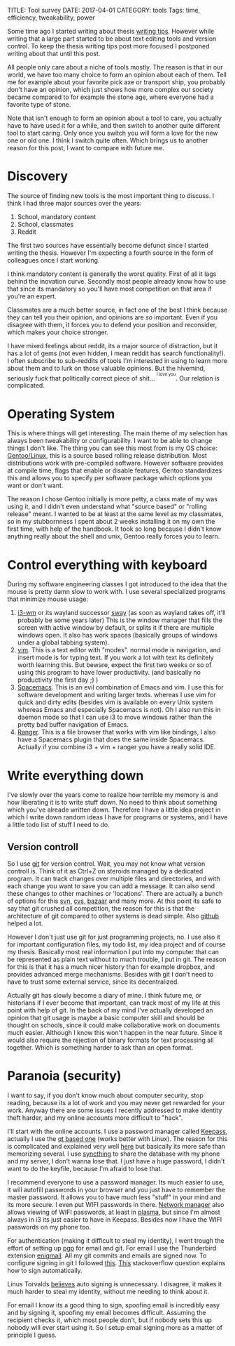 TITLE: Tool survey
DATE: 2017-04-01
CATEGORY: tools
Tags: time, efficiency, tweakability, power

Some time ago I started writing about thesis [writing tips](thesis-writing-tips).
However while writing that a large part started to be about text editing tools
and version control.
To keep the thesis writing tips post more focused I postponed writing about
that until this post.

All people only care about a niche of tools mostly.
The reason is that in our world, we have too many choice to form an opinion about each
of them.
Tell me for example about your favorite pick axe or transport ship,
you probably don't have an opinion,
which just shows how more complex our society became compared to for example the
stone age,
where everyone had a favorite type of stone.

Note that isn't enough to form an opinion about a tool to care,
you actually have to have used it for a while,
and then switch to another quite different tool to start caring.
Only once you switch you will form a love for the new one or old one.
I think I switch quite often.
Which brings us to another reason for this post,
I want to compare with future me.

# Discovery
The source of finding new tools is the most important thing to discuss.
I think I had three major sources over the years:

1. School, mandatory content
2. School, classmates
3. Reddit

The first two sources have essentially become defunct since I started writing
the thesis. However I'm expecting a fourth source in the form of colleagues
once I start working.

I think mandatory content is generally the worst quality.
First of all it lags behind the inovation curve.
Secondly most people already know how to use that since its mandatory so you'll
have most competition on that area if you're an expert.

Classmates are a much better source, in fact one of the best I think because
they can tell you their opinion, and opinions are *so* important.
Even if you disagree with them, it forces you to defend your position
and reconsider, which makes your choice stronger.

I have mixed feelings about reddit, its a major source of distraction,
but it has a lot of gems (not even hidden, I mean reddit has search functionality!).
I often subscribe to sub-reddits of tools I'm interested in using to learn more
about them and to lurk on those valuable opinions.
But the hivemind, seriously fuck that politically correct piece of shit...
<sup><sup>I love you</sup></sup>.
Our relation is complicated.

# Operating System
This is where things will get interesting.
The main theme of my selection has always been tweakability or configurability.
I want to be able to change things I don't like.
The thing you can see this most from is my OS choice:
[Gentoo/Linux](https://gentoo.org/),
this is a source based rolling release distribution.
Most distributions work with pre-compiled software.
However software provides at compile time, flags that enable or disable
features,
Gentoo standardizes this and allows you to specify per software package
which options you want or don't want.

The reason I chose Gentoo initially is more petty, a class mate of my was using
it, and I didn't even understand what "source based" or "rolling release" meant.
I wanted to be at least at the same level as my classmates,
so in my stubbornness I spent about 2 weeks installing it on my own the first
time, with help of the handbook.
It took so long because I didn't know anything really about the shell and unix,
Gentoo really forces you to learn.

# Control everything with keyboard
During my software engineering classes I got introduced to the idea that the
mouse is pretty damn slow to work with.
I use several specialized programs that minimize mouse usage:

1. [i3-wm](https://i3wm.org/) or its wayland successor [sway](http://swaywm.org/)
   (as soon as wayland takes off, it'll probably be some years later)
   This is the window manager that fills the screen with active window by
   default, or splits it if there are multiple windows open.
   It also has work spaces (basically groups of windows under a global tabbing
   system).
2. [vim](http://www.vim.org/). This is a text editor with "modes".
   normal mode is navigation, and insert mode is for typing text.
   If you work a lot with text its definitely worth learning this.
   But beware, expect the first two weeks or so of using this program to
   have lower productivity. (and basically no productivity the first day ;) )
3. [Spacemacs](http://spacemacs.org/). This is an evil combination of Emacs and
   vim. I use this for software development and writing larger texts.
   whereas I use vim for quick and dirty edits (besides vim is available on
   every Unix system whereas Emacs and especially Spacemacs is not).
   Oh I also run this in daemon mode so that I can use i3 to move windows rather
   than the pretty bad buffer navigation of Emacs.
4. [Ranger](https://github.com/ranger/ranger). This is a file browser that works
    with vim like bindings, I also have a Spacemacs plugin that does the same
    inside Spacemacs.
    Actually if you combine i3 + vim + ranger you have a really solid IDE.

# Write everything down
I've slowly over the years come to realize how terrible my memory is and 
how liberating it is to write stuff down.
No need to think about something which you've alreade written down.
Therefore I have a little idea project in which I write down random ideas
I have for programs or systems, and I have a little todo list of stuff I need
to do.

## Version controll
So I use [git](https://git-scm.com/) for version control.
Wait, you may not know what version controll is.
Think of it as Ctrl+Z on steroids managed by a dedicated program.
It can track changes over multiple files and directories, and with each
change you want to save you can add a message.
It can also send these changes to other machines or 'locations'.
There are actually a bunch of options for this
[svn](https://subversion.apache.org/),
[cvs](http://www.nongnu.org/cvs/),
[bazaar](http://bazaar.canonical.com/en/) and many more.
At this point its safe to say that git crushed all competition,
the reason for this is that the architecture of git compared to other systems
is dead simple.
Also [github](https://github.com/) helped a lot.

However I don't just use git for just  programming projects, no.
I use also it for important configuration files, my todo list, my idea project
and of course my thesis.
Basically most real information I put into my computer that can be represented
as plain text without to much trouble, I put in git.
The reason for this is that it has a much nicer history than for example dropbox,
and provides advanced merge mechanisms.
Besides with git I don't need to have to trust some external service,
since its decentralized.

Actually git has slowly become a diary of mine.
I think future me, or historians if I ever become that important,
can track most of my life at this point with help of git.
In the back of my mind I've actually developed an opinion that git usage
is maybe a basic computer skill and should be thought on schools,
since it could make collaborative work on documents much easier. 
Although I know this won't happen in the near future.
Since it would also require the rejection of binary formats for text processing
all together. Which is something harder to ask than an open format.

# Paranoia (security)
I want to say, if you don't know much about computer security, stop reading,
because its a lot of work and you may never get rewarded for your work.
Anyway there are some issues I recently addressed to make identity theft harder,
and my online accounts more difficult to "hack".

I'll start with the online accounts.
I use a password manager called [Keepass](http://keepass.info/),
actually I use the [qt based one](https://keepassxc.org)
(works better with Linux).
The reason for this is complicated and explained very well
[here](https://www.youtube.com/watch?v=3NjQ9b3pgIg)
but basically its more safe than memorizing several.
I use [syncthing](https://syncthing.net/) to share the database with my phone
and my server, I don't wanna lose that.
I just have a huge password, I didn't want to do the keyfile, because I'm afraid
to lose that.

I recommend everyone to use a password manager.
Its much easier to use,
it will autofill passwords in your browser and you just have to remember the
master password.
It allows you to have much less "stuff" in your mind and its more secure.
I even put WIFI passwords in there.
[Network manager](https://wiki.gnome.org/Projects/NetworkManager)
also allows viewing of WIFI passwords,
at least in [plasma](https://www.kde.org/plasma-desktop),
but since I'm almost always in i3 its just easier to have in Keepass.
Besides now I have the WIFI passwords on my phone too.

For authentication (making it difficult to steal my identity),
I went trough the effort of setting up
[pgp](https://www.gnupg.org/) for email and git.
For email I use the Thunderbird extension
[enigmail](https://www.enigmail.net/index.php/en/).
All my git commits and emails are signed now.
To configure signing in git I followed
[this](https://git-scm.com/book/en/v2/Git-Tools-Signing-Your-Work).
[This](https://stackoverflow.com/questions/10161198/is-there-a-way-to-autosign-commits-in-git-with-a-gpg-key)
stackoverflow question explains how to sign automatically.

Linus Torvalds
[believes](http://git.661346.n2.nabble.com/GPG-signing-for-git-commit-td2582986.html)
auto signing is unnecessary.
I disagree, it makes it much harder to steal my identity,
without me needing to think about it.

For email I know its a good thing to sign,
spoofing email is incredibly easy and by signing it,
spoofing my email becomes difficult.
Assuming the recipient checks it, which most people don't,
but if nobody sets this up nobody will ever start using it.
So I setup email signing more as a matter of principle I guess.

